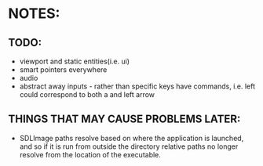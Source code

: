 # NOTES:

## TODO:
*	viewport and static entities(i.e. ui)
*	smart pointers everywhere
*	audio
*	abstract away inputs - rather than specific keys have commands, i.e. left
	could correspond to both a and left arrow

## THINGS THAT MAY CAUSE PROBLEMS LATER:
-	SDLImage paths resolve based on where the application is launched, and so
	if it is run from outside the directory relative paths no longer resolve
	from the location of the executable.
